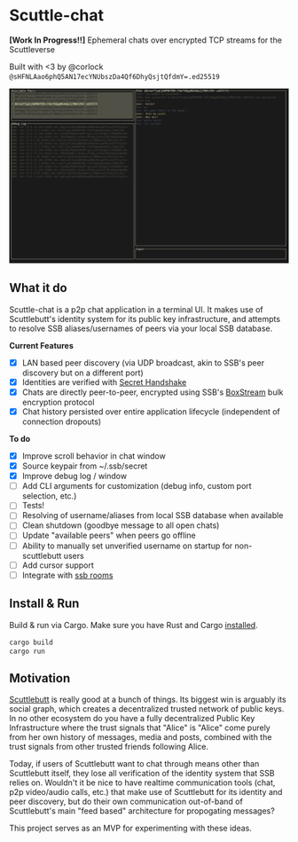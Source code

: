 # Scuttle-chat

**[Work In Progress!!]** Ephemeral chats over encrypted TCP streams for the Scuttleverse

Built with <3 by @corlock `@sHFNLAao6phQ5AN17ecYNUbszDa4Qf6DhyQsjtQfdmY=.ed25519`

![scuttle-chat screenshot](screenshots/1.png)

## What it do

Scuttle-chat is a p2p chat application in a terminal UI. It makes use of Scuttlebutt's identity system for its public key infrastructure, and attempts to resolve SSB aliases/usernames of peers via your local SSB database.

**Current Features**
- [x] LAN based peer discovery (via UDP broadcast, akin to SSB's peer discovery but on a different port)
- [x] Identities are verified with [Secret Handshake](https://ssbc.github.io/scuttlebutt-protocol-guide/#handshake)
- [x] Chats are directly peer-to-peer, encrypted using SSB's [BoxStream](https://ssbc.github.io/scuttlebutt-protocol-guide/#box-stream) bulk encryption protocol
- [x] Chat history persisted over entire application lifecycle (independent of connection dropouts)

**To do**
- [x] Improve scroll behavior in chat window
- [x] Source keypair from ~/.ssb/secret
- [x] Improve debug log / window
- [ ] Add CLI arguments for customization (debug info, custom port selection, etc.)
- [ ] Tests!
- [ ] Resolving of username/aliases from local SSB database when available
- [ ] Clean shutdown (goodbye message to all open chats)
- [ ] Update "available peers" when peers go offline
- [ ] Ability to manually set unverified username on startup for non-scuttlebutt users
- [ ] Add cursor support
- [ ] Integrate with [ssb rooms](https://github.com/staltz/ssb-room)

## Install & Run

Build & run via Cargo. Make sure you have Rust and Cargo [installed](https://www.rust-lang.org/tools/install).

```
cargo build
cargo run
```

## Motivation

[Scuttlebutt](https://scuttlebutt.nz) is really good at a bunch of things. Its biggest win is arguably its social graph, which creates a decentralized trusted network of public keys. In no other ecosystem do you have a fully decentralized Public Key Infrastructure where the trust signals that "Alice" is "Alice" come purely from her own history of messages, media and posts, combined with the trust signals from other trusted friends following Alice.

Today, if users of Scuttlebutt want to chat through means other than Scuttlebutt itself, they lose all verification of the identity system that SSB relies on. Wouldn't it be nice to have realtime communication tools (chat, p2p video/audio calls, etc.) that make use of Scuttlebutt for its identity and peer discovery, but do their own communication out-of-band of Scuttlebutt's main "feed based" architecture for propogating messages?

This project serves as an MVP for experimenting with these ideas.
